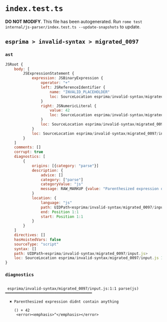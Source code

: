 # `index.test.ts`

**DO NOT MODIFY**. This file has been autogenerated. Run `rome test internal/js-parser/index.test.ts --update-snapshots` to update.

## `esprima > invalid-syntax > migrated_0097`

### `ast`

```javascript
JSRoot {
	body: [
		JSExpressionStatement {
			expression: JSBinaryExpression {
				operator: "+"
				left: JSReferenceIdentifier {
					name: "INVALID_PLACEHOLDER"
					loc: SourceLocation esprima/invalid-syntax/migrated_0097/input.js 1:1-1:1
				}
				right: JSNumericLiteral {
					value: 42
					loc: SourceLocation esprima/invalid-syntax/migrated_0097/input.js 1:5-1:7
				}
				loc: SourceLocation esprima/invalid-syntax/migrated_0097/input.js 1:0-1:7
			}
			loc: SourceLocation esprima/invalid-syntax/migrated_0097/input.js 1:0-1:7
		}
	]
	comments: []
	corrupt: true
	diagnostics: [
		{
			origins: [{category: "parse"}]
			description: {
				advice: []
				category: ["parse"]
				categoryValue: "js"
				message: RAW_MARKUP {value: "Parenthesized expression didnt contain anything"}
			}
			location: {
				language: "js"
				path: UIDPath<esprima/invalid-syntax/migrated_0097/input.js>
				end: Position 1:1
				start: Position 1:1
			}
		}
	]
	directives: []
	hasHoistedVars: false
	sourceType: "script"
	syntax: []
	path: UIDPath<esprima/invalid-syntax/migrated_0097/input.js>
	loc: SourceLocation esprima/invalid-syntax/migrated_0097/input.js 1:0-2:0
}
```

### `diagnostics`

```

 esprima/invalid-syntax/migrated_0097/input.js:1:1 parse(js) ━━━━━━━━━━━━━━━━━━━━━━━━━━━━━━━━━━━━━━━

  ✖ Parenthesized expression didnt contain anything

    () + 42
     <error><emphasis>^</emphasis></error>


```
